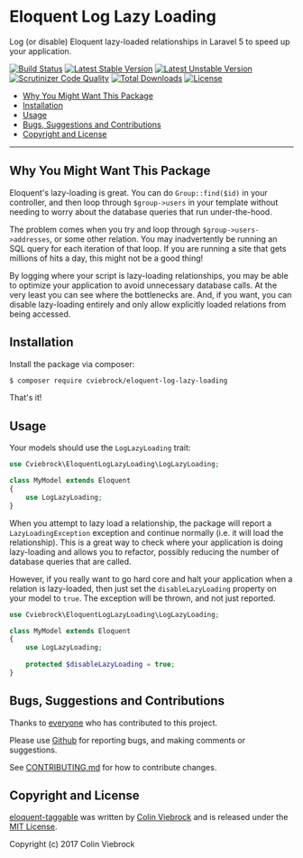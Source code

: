 # Eloquent Log Lazy Loading

Log (or disable) Eloquent lazy-loaded relationships in Laravel 5 to speed up your application.

[![Build Status](https://travis-ci.org/cviebrock/eloquent-log-lazy-loading.svg?branch=master&format=flat)](https://travis-ci.org/cviebrock/eloquent-log-lazy-loading)
[![Latest Stable Version](https://poser.pugx.org/cviebrock/eloquent-log-lazy-loading/v/stable?format=flat)](https://packagist.org/packages/cviebrock/eloquent-log-lazy-loading)
[![Latest Unstable Version](https://poser.pugx.org/cviebrock/eloquent-log-lazy-loading/v/unstable?format=flat)](https://packagist.org/packages/cviebrock/eloquent-log-lazy-loading)
[![Scrutinizer Code Quality](https://scrutinizer-ci.com/g/cviebrock/eloquent-log-lazy-loading/badges/quality-score.png?format=flat)](https://scrutinizer-ci.com/g/cviebrock/eloquent-log-lazy-loading)
[![Total Downloads](https://poser.pugx.org/cviebrock/eloquent-log-lazy-loading/downloads?format=flat)](https://packagist.org/packages/cviebrock/eloquent-log-lazy-loading)
[![License](https://poser.pugx.org/cviebrock/eloquent-log-lazy-loading/license?format=flat)](https://packagist.org/packages/cviebrock/eloquent-log-lazy-loading)


* [Why You Might Want This Package](#why-you-might-want-this-package)
* [Installation](#installation)
* [Usage](#usage)
* [Bugs, Suggestions and Contributions](#bugs-suggestions-and-contributions)
* [Copyright and License](#copyright-and-license)


---

## Why You Might Want This Package

Eloquent's lazy-loading is great.  You can do `Group::find($id)` in your controller, and then loop through 
`$group->users` in your template without needing to worry about the database queries that run under-the-hood.

The problem comes when you try and loop through `$group->users->addresses`, or some other relation. You may
inadvertently be running an SQL query for each iteration of that loop. If you are running a site that gets
millions of hits a day, this might not be a good thing!

By logging where your script is lazy-loading relationships, you may be able to optimize your application to avoid
unnecessary database calls. At the very least you can see where the bottlenecks are. And, if you want, you can
disable lazy-loading entirely and only allow explicitly loaded relations from being accessed.


## Installation

Install the package via composer:

```sh
$ composer require cviebrock/eloquent-log-lazy-loading
```

That's it!


## Usage

Your models should use the `LogLazyLoading` trait:

```php
use Cviebrock\EloquentLogLazyLoading\LogLazyLoading;

class MyModel extends Eloquent
{
    use LogLazyLoading;
}
```

When you attempt to lazy load a relationship, the package will report a `LazyLoadingException` exception and continue 
normally (i.e. it will load the relationship).  This is a great way to check where your application is doing
lazy-loading and allows you to refactor, possibly reducing the number of database queries that are called.

However, if you really want to go hard core and halt your application when a relation is lazy-loaded, then just 
set the `disableLazyLoading` property on your model to `true`.  The exception will be thrown, and not just reported.

```php
use Cviebrock\EloquentLogLazyLoading\LogLazyLoading;

class MyModel extends Eloquent
{
    use LogLazyLoading;
    
    protected $disableLazyLoading = true;
}
```


## Bugs, Suggestions and Contributions

Thanks to [everyone](https://github.com/cviebrock/eloquent-log-lazy-loading/graphs/contributors)
who has contributed to this project.

Please use [Github](https://github.com/cviebrock/eloquent-log-lazy-loading) for reporting bugs, 
and making comments or suggestions.
 
See [CONTRIBUTING.md](CONTRIBUTING.md) for how to contribute changes.


## Copyright and License

[eloquent-taggable](https://github.com/cviebrock/eloquent-log-lazy-loading)
was written by [Colin Viebrock](http://viebrock.ca) and is released under the 
[MIT License](LICENSE.md).

Copyright (c) 2017 Colin Viebrock

